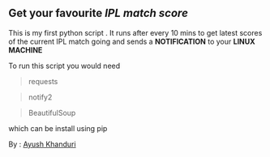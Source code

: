 ## Get your favourite ***IPL match score***

This is my first python script . It runs after every 10 mins to get latest scores of the current IPL match going
and sends a **NOTIFICATION** to your **LINUX MACHINE**

To run this script you would need
>requests

>notify2

>BeautifulSoup

which can be install using pip 

By : [Ayush Khanduri](https://www.facebook.com/ayush.khanduri.57)